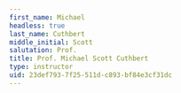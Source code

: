 ```yaml
---
first_name: Michael
headless: true
last_name: Cuthbert
middle_initial: Scott
salutation: Prof.
title: Prof. Michael Scott Cuthbert
type: instructor
uid: 23def793-7f25-511d-c893-bf84e3cf31dc
---
```

